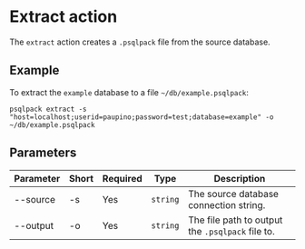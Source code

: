 # Extract action

The `extract` action creates a `.psqlpack` file from the source database.

## Example

To extract the `example` database to a file `~/db/example.psqlpack`:
```
psqlpack extract -s "host=localhost;userid=paupino;password=test;database=example" -o ~/db/example.psqlpack
```

## Parameters

| Parameter  | Short | Required   | Type     | Description
|------------|-------|------------|----------|-------------
| --source   | -s    | Yes        | `string` | The source database connection string.
| --output   | -o    | Yes        | `string` | The file path to output the `.psqlpack` file to.

